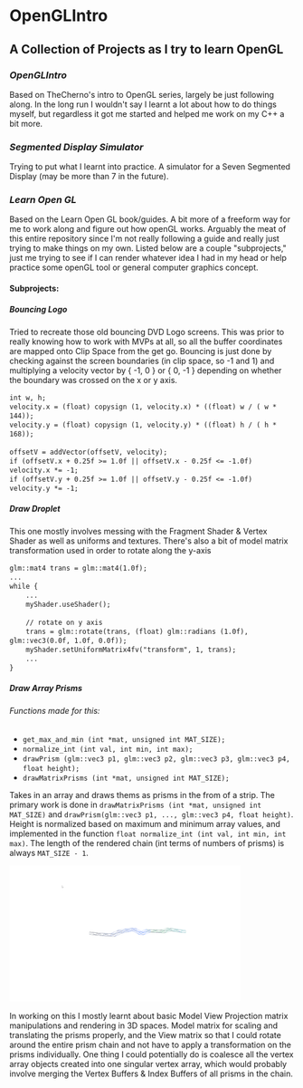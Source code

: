 # OpenGLIntro

## A Collection of Projects as I try to learn OpenGL

### *OpenGLIntro*

Based on TheCherno's intro to OpenGL series, largely be just following along. In the long run I wouldn't say I learnt a lot about how to do things myself, but regardless it got me started and helped me work on my C++ a bit more.


### *Segmented Display Simulator*

Trying to put what I learnt into practice. A simulator for a Seven Segmented Display (may be more than 7 in the future).

### *Learn Open GL*

Based on the Learn Open GL book/guides. A bit more of a freeform way for me to work along and figure out how openGL works. Arguably the meat of this entire repository since I'm not really following a guide and really just trying to make things on my own. Listed below are a couple "subprojects," just me trying to see if I can render whatever idea I had in my head or help practice some openGL tool or general computer graphics concept.

#### Subprojects:

##### ***Bouncing Logo***

Tried to recreate those old bouncing DVD Logo screens. This was prior to really knowing how to work with MVPs at all, so all the buffer coordinates are mapped onto Clip Space from the get go. Bouncing is just done by checking against the screen boundaries (in clip space, so -1 and 1) and multiplying a velocity vector by { -1, 0 } or { 0, -1 } depending on whether the boundary was crossed on the x or y axis.

```
int w, h;
velocity.x = (float) copysign (1, velocity.x) * ((float) w / ( w * 144));
velocity.y = (float) copysign (1, velocity.y) * ((float) h / ( h * 168));

offsetV = addVector(offsetV, velocity);
if (offsetV.x + 0.25f >= 1.0f || offsetV.x - 0.25f <= -1.0f) velocity.x *= -1;
if (offsetV.y + 0.25f >= 1.0f || offsetV.y - 0.25f <= -1.0f) velocity.y *= -1;
```


##### ***Draw Droplet***

This one mostly involves messing with the Fragment Shader & Vertex Shader as well as uniforms and textures. There's also a bit of model matrix transformation used in order to rotate along the y-axis

```
glm::mat4 trans = glm::mat4(1.0f);
...
while {
    ...
    myShader.useShader();

    // rotate on y axis
    trans = glm::rotate(trans, (float) glm::radians (1.0f), glm::vec3(0.0f, 1.0f, 0.0f));
    myShader.setUniformMatrix4fv("transform", 1, trans);
    ...
}
```

##### ***Draw Array Prisms***

###### Functions made for this:

- `get_max_and_min (int *mat, unsigned int MAT_SIZE);`
- `normalize_int (int val, int min, int max);`
- `drawPrism (glm::vec3 p1, glm::vec3 p2, glm::vec3 p3, glm::vec3 p4, float height);`
- `drawMatrixPrisms (int *mat, unsigned int MAT_SIZE);`

Takes in an array and draws thems as prisms in the from of a strip. The primary work is done in `drawMatrixPrisms (int *mat, unsigned int MAT_SIZE)` and `drawPrism(glm::vec3 p1, ..., glm::vec3 p4, float height)`.
Height is normalized based on maximum and minimum array values, and implemented in the function `float normalize_int (int val, int min, int max)`. The length of the rendered chain (int terms of numbers of prisms) is always `MAT_SIZE - 1`.

![Draw Array Prisms GIF](https://github.com/KaytchJam/OpenGLIntro/blob/master/openGL_screenshots/drawMatrixPlane_EX1.gif?raw=true)

In working on this I mostly learnt about basic Model View Projection matrix manipulations and rendering in 3D spaces. Model matrix for scaling and translating the prisms properly, and the View matrix so that I could rotate around the entire prism chain and not have to apply a transformation on the prisms individually. One thing I could potentially do is coalesce all the vertex array objects created into one singular vertex array, which would probably involve merging the Vertex Buffers & Index Buffers of all prisms in the chain. 


